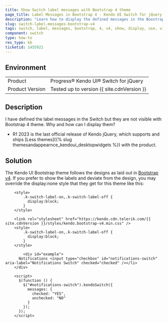 ```yaml
---
title: Show Switch label messages with Bootstrap 4 theme
page_title: Label Messages in Bootstrap 4 - Kendo UI Switch for jQuery
description: "Learn how to display the defined messages in the Boostrap v4 theme in the Kendo UI Switch."
slug: switch-label-messages-bootstrap-v4
tags: switch, label, messages, bootstrap, 4, v4, show, display, use, visible
component: switch
type: how-to
res_type: kb
ticketid: 1455921
---
```


## Environment

<table>
 <tr>
  <td>Product</td>
  <td>Progress® Kendo UI® Switch for jQuery</td>
 </tr>
 <tr>
   <td>Product Version</td>
   <td>Tested up to version {{ site.cdnVersion }}</td>
  </tr>
</table>

## Description

I have defined the label messages in the Switch but they are not visible with Bootstrap 4 theme. Why and how can I display them?

* R1 2023 is the last official release of Kendo jQuery, which supports and ships [Less themes]({% slug themesandappearnce_kendoui_desktopwidgets %}) with the product.

## Solution

The Kendo UI Bootstrap theme follows the designs as laid out in [Bootstrap v4](https://getbootstrap.com/docs/4.2/components/forms/#switches). If you prefer to show the labels and deviate from the design, you may override the display:none style that they get for this theme like this:

```
    <style>
        .k-switch-label-on,.k-switch-label-off {
          display:block;
        }
    </style>
```

```dojo
    <link rel="stylesheet" href="https://kendo.cdn.telerik.com/{{ site.cdnVersion }}/styles/kendo.bootstrap-v4.min.css" />
    <style>
        .k-switch-label-on,.k-switch-label-off {
          display:block;
        }
    </style>

        <div id="example">
      Notifications <input type="checkbox" id="notifications-switch" aria-label="Notifications Switch" checked="checked" /></li>
    </div>

    <script>
      $(function () {
        $("#notifications-switch").kendoSwitch({
          messages: {
            checked: "YES",
            unchecked: "NO"
          }
        });
      });
    </script>
```
